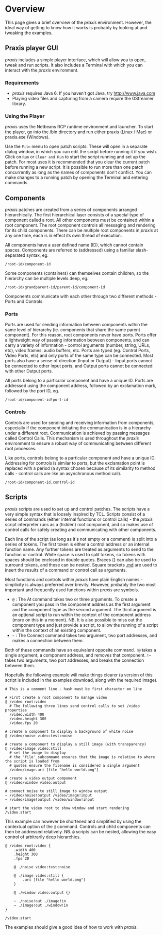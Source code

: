 # Overview #

This page gives a brief overview of the _praxis_ environment. However, the ideal way of getting to know how it works is probably by looking at and tweaking the examples.



## Praxis player GUI ##

_praxis_ includes a simple player interface, which will allow you to open, tweak and run scripts. It also includes a Terminal with which you can interact with the _praxis_ environment.

### Requirements ###

  * _praxis_ requires Java 6. If you haven't got Java, try http://www.java.com
  * Playing video files and capturing from a camera require the GStreamer library.

### Using the Player ###

_praxis_ uses the Netbeans RCP runtime environment and launcher. To start the player, go into the /bin directory and run either praxis (Linux / Mac) or praxis.exe (Windows).

Use the `File` menu to open patch scripts. These will open in a separate dialog window, in which you can edit the script before running it if you wish. Click on `Run` or `Clear and Run` to start the script running and set up the patch. For most uses it is recommended that you clear the current patch before running a new script. It is possible to run more than one patch concurrently as long as the names of components don't conflict. You can make changes to a running patch by opening the Terminal and entering commands.


## Components ##

_praxis_ patches are created from a series of components arranged hierarchically. The first hierarchical layer consists of a special type of component called a root. All other components must be contained within a root component. The root component controls all messaging and rendering for its child components. There can be multiple root components in _praxis_ at any one time, each is in effect its own thread of execution.

All components have a user defined name (ID), which cannot contain spaces.  Components are referred to (addressed) using a familiar slash-separated syntax, eg.

`/root-id/component-id`

Some components (containers) can themselves contain children, so the hierarchy can be multiple levels deep, eg.

`/root-id/grandparent-id/parent-id/component-id`

Components communicate with each other through two different methods - Ports and Controls.

### Ports ###

Ports are used for sending information between components within the same level of hierarchy (ie. components that share the same parent component). For this reason, root components never have ports. Ports offer a lightweight way of passing information between components, and can carry a variety of information - control arguments (number, string, URLs, etc), video frames, audio buffers, etc. Ports are typed (eg. Control Ports, Video Ports, etc) and only ports of the same type can be connected. Most ports also have a sense of direction (Input or Output) - Input ports cannot be connected to other Input ports, and Output ports cannot be connected with other Output ports.

All ports belong to a particular component and have a unique ID. Ports are addressed using the component address, followed by an exclamation mark, followed by the port ID, eg.

`/root-id/component-id!port-id`

### Controls ###

Controls are used for sending and receiving information from components, especially if the component initiating the communication is in a hierarchy under a different root. Communication is achieved by passing messages called Control Calls. This mechanism is used throughout the _praxis_ environment to ensure a robust way of communicating between different root processes.

Like ports, controls belong to a particular component and have a unique ID. Addressing for controls is similar to ports, but the exclamation point is replaced with a period (a syntax chosen because of its similarity to method calls - control calls are like an asynchronous method call).

`/root-id/component-id.control-id`

## Scripts ##

_praxis_ scripts are used to set up and control patches. The scripts have a very simple syntax that is loosely inspired by TCL. Scripts consist of a series of commands (either internal functions or control calls) - the _praxis_ script interpreter runs as a (hidden) root component, and so makes use of control calls for safely creating and communicating with other components.

Each line of the script (as long as it's not empty or a comment) is split into a series of tokens.  The first token is either a control address or an internal function name. Any further tokens are treated as arguments to send to the function or control.  White space is used to split tokens, so tokens with spaces should be enclosed in double quotes. Braces {} can also be used to surround tokens, and these can be nested. Square brackets [.md](.md) are used to insert the results of a command or control call as arguments.

Most functions and controls within _praxis_ have plain English names - simplicity is always preferred over brevity. However, probably the two most important and frequently used functions within _praxis_ are symbols.

  * `@` : The At command takes two or three arguments. To create a component you pass in the component address as the first argument and the component type as the second argument. The third argument is an optional script to run within the context of the component address (more on this in a moment). NB. It is also possible to miss out the component type and just provide a script, to allow the running of a script within the context of an existing component.
  * `~` : The Connect command takes two argument, two port addresses, and makes a connection between them.

Both of these commands have an equivalent opposite command. `!@` takes a single argument, a component address, and removes that component. `!~` takes two arguments, two port addresses, and breaks the connection between them.

Hopefully the following example will make things clearer (a version of this script is included in the examples download, along with the required image).

```
# This is a comment line - hash must be first character on line

# First create a root component to manage video
@ /video root:video
  # The following three lines send control calls to set /video properties
  /video.width 400
  /video.height 300
  /video.fps 20
  
# create a component to display a background of white noise
@ /video/noise video:test:noise

# create a component to display a still image (with transparency)
@ /video/image video:still
  # set the image to display
  # the 'file' subcommand ensures that the image is relative to where the script is loaded from
  # quotes ensure the filename is considered a single argument
  /video/image.uri [file "hello world.png"]

# create a video output component
@ /video/window video:output

# connect noise to still image to window output
~ /video/noise!output /video/image!input
~ /video/image!output /video/window!input

# start the video root to show window and start rendering
/video.start

```


This example can however be shortened and simplified by using the contextual option of the `@` command. Controls and child components can then be addressed relatively.  NB. `@` scripts can be nested, allowing the easy control of arbitrarily deep hierarchies.

```
@ /video root:video {
    .width 400
    .height 300
    .fps 20
      
    @ ./noise video:test:noise

    @ ./image video:still {
        .uri [file "hello world.png"]
    }
          
    @ ./window video:output {}
           
    ~ ./noise!out ./image!in
    ~ ./image!out ./window!in
}

/video.start
```


The examples should give a good idea of how to work with _praxis_.